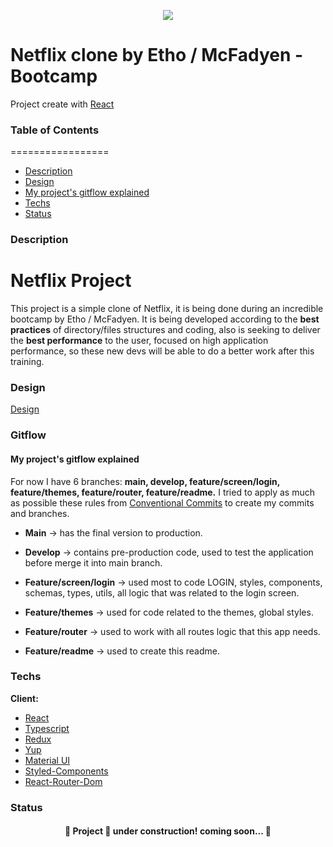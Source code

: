 <p align="center">
  <img src="https://user-images.githubusercontent.com/82476805/171954276-4b4a2bc8-07b6-45a5-8919-29d6b8da7f38.png" />
</p>

# Netflix clone by Etho / McFadyen - Bootcamp

Project create with [React](https://reactjs.org/)

### Table of Contents
=================
   * [Description](#Description)
   * [Design](#Design)
   * [My project's gitflow explained](#Gitflow)
   * [Techs](#Techs)
   * [Status](#Status)

### Description
# Netflix Project

This project is a simple clone of Netflix, it is being done during an incredible bootcamp by Etho / McFadyen. 
It is being developed according to the **best practices** of directory/files structures and coding, also is seeking to deliver the **best performance** to the user, focused on high application performance, so these new devs will be able to do a better work after this training.

### Design
[Design](https://xd.adobe.com/view/9a195402-0530-4f98-80ee-8b27b0e10759-cf4a/)

### Gitflow
#### My project's gitflow explained

For now I have 6 branches: **main, develop, feature/screen/login, feature/themes, feature/router, feature/readme.**
I tried to apply as much as possible these rules from [Conventional Commits](https://www.conventionalcommits.org/en/v1.0.0/) to create my commits and branches.
 
* **Main** -> has the final version to production.

* **Develop** -> contains pre-production code, used to test the application before merge it into main branch.

* **Feature/screen/login** -> used most to code LOGIN, styles, components, schemas, types, utils, all logic that was related to the login screen.

* **Feature/themes** -> used for code related to the themes, global styles.

* **Feature/router** -> used to work with all routes logic that this app needs.

* **Feature/readme** -> used to create this readme.


### Techs

**Client:** 
   * [React](https://reactjs.org/docs/getting-started.html)
   * [Typescript](https://www.typescriptlang.org/docs/)
   * [Redux](https://redux.js.org/tutorials/essentials/part-1-overview-concepts)
   * [Yup](https://github.com/jquense/yup)
   * [Material UI](https://mui.com/pt/material-ui/getting-started/installation/)
   * [Styled-Components](https://styled-components.com/docs)
   * [React-Router-Dom](https://v5.reactrouter.com/web/guides/quick-start)

 
 ### Status
 
 <h4 align="center"> 
	🚧  Project 🚀 under construction! coming soon...  🚧
</h4>
